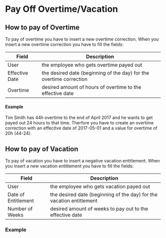 # Pay Off Overtime/Vacation

## How to pay of Overtime
To pay of overtime you have to insert a new overtime correction. When you insert a new overtime correction you have to fill the fields:

| Field          | Description                                                         |
| -------------- | ------------------------------------------------------------------- |
| User           | the employee who gets overtime payed out                            |
| Effective Date | the desired date (beginning of the day) for the overtime correction |
| Overtime       | desired amount of hours of overtime to the effective date           |

#### Example
Tim Smith has 44h overtime to the end of April 2017 and he wants to get payed out 24 hours to that time. Therfore you have to create an overtime correction with an effecitve date of 2017-05-01 and a value for overtime of 20h (44-24).


## How to pay of Vacation
To pay of vacation you have to insert a negative vacation entitlement. When you insert a new vacation entitlement you have to fill the fields:

| Field               | Description                                                          |
| ------------------- | -------------------------------------------------------------------- |
| User                | the employee who gets vacation payed out                             |
| Date of Entitlement | the desired date (beginning of the day) for the vacation entitlement |
| Number of Weeks     | desired amount of weeks to pay out to the effective date             |

### Example

